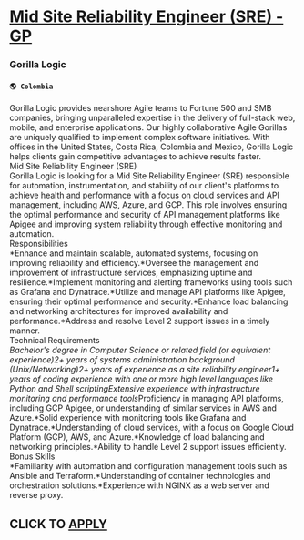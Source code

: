 # [Mid Site Reliability Engineer (SRE) - GP](https://www.remotewlb.com/apply/mid-site-reliability-engineer-sre-gp-84061)  
### Gorilla Logic  
#### `🌎 Colombia`  
Gorilla Logic provides nearshore Agile teams to Fortune 500 and SMB companies, bringing unparalleled expertise in the delivery of full-stack web, mobile, and enterprise applications. Our highly collaborative Agile Gorillas are uniquely qualified to implement complex software initiatives. With offices in the United States, Costa Rica, Colombia and Mexico, Gorilla Logic helps clients gain competitive advantages to achieve results faster.  
Mid Site Reliability Engineer (SRE)  
Gorilla Logic is looking for a Mid Site Reliability Engineer (SRE) responsible for automation, instrumentation, and stability of our client's platforms to achieve health and performance with a focus on cloud services and API management, including AWS, Azure, and GCP. This role involves ensuring the optimal performance and security of API management platforms like Apigee and improving system reliability through effective monitoring and automation.  
Responsibilities  
*Enhance and maintain scalable, automated systems, focusing on improving reliability and efficiency.*Oversee the management and improvement of infrastructure services, emphasizing uptime and resilience.*Implement monitoring and alerting frameworks using tools such as Grafana and Dynatrace.*Utilize and manage API platforms like Apigee, ensuring their optimal performance and security.*Enhance load balancing and networking architectures for improved availability and performance.*Address and resolve Level 2 support issues in a timely manner.  
Technical Requirements  
*Bachelor's degree in Computer Science or related field (or equivalent experience)*2+ years of systems administration background (Unix/Networking)*2+ years of experience as a site reliability engineer*1+ years of coding experience with one or more high level languages like Python and Shell scripting*Extensive experience with infrastructure monitoring and performance tools*Proficiency in managing API platforms, including GCP Apigee, or understanding of similar services in AWS and Azure.*Solid experience with monitoring tools like Grafana and Dynatrace.*Understanding of cloud services, with a focus on Google Cloud Platform (GCP), AWS, and Azure.*Knowledge of load balancing and networking principles.*Ability to handle Level 2 support issues efficiently.  
Bonus Skills  
*Familiarity with automation and configuration management tools such as Ansible and Terraform.*Understanding of container technologies and orchestration solutions.*Experience with NGINX as a web server and reverse proxy.  
## CLICK TO [APPLY](https://www.remotewlb.com/apply/mid-site-reliability-engineer-sre-gp-84061)

